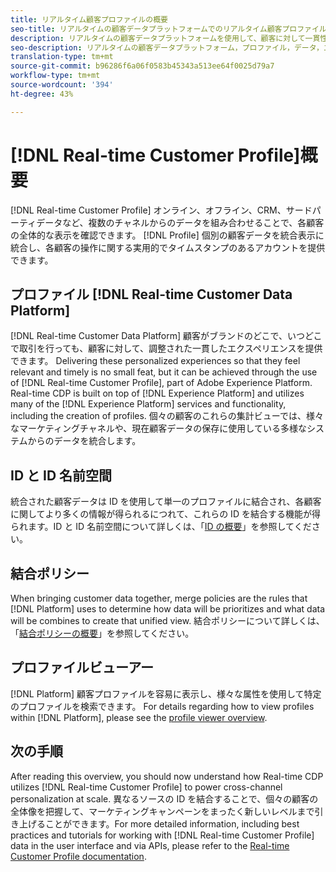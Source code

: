 ```yaml
---
title: リアルタイム顧客プロファイルの概要
seo-title: リアルタイムの顧客データプラットフォームでのリアルタイム顧客プロファイル
description: リアルタイムの顧客データプラットフォームを使用して、顧客に対して一貫性のある連携した関連性のあるエクスペリエンスをリアルタイム顧客プロファイルを介して提供する方法の概要を説明します。
seo-description: リアルタイムの顧客データプラットフォーム，プロファイル，データ，エクスペリエンス，チャネル
translation-type: tm+mt
source-git-commit: b96286f6a06f0583b45343a513ee64f0025d79a7
workflow-type: tm+mt
source-wordcount: '394'
ht-degree: 43%

---
```



# [!DNL Real-time Customer Profile]概要

[!DNL Real-time Customer Profile] オンライン、オフライン、CRM、サードパーティデータなど、複数のチャネルからのデータを組み合わせることで、各顧客の全体的な表示を確認できます。 [!DNL Profile] 個別の顧客データを統合表示に統合し、各顧客の操作に関する実用的でタイムスタンプのあるアカウントを提供できます。

## プロファイル [!DNL Real-time Customer Data Platform]

[!DNL Real-time Customer Data Platform] 顧客がブランドのどこで、いつどこで取引を行っても、顧客に対して、調整された一貫したエクスペリエンスを提供できます。 Delivering these personalized experiences so that they feel relevant and timely is no small feat, but it can be achieved through the use of [!DNL Real-time Customer Profile], part of Adobe Experience Platform. Real-time CDP is built on top of [!DNL Experience Platform] and utilizes many of the [!DNL Experience Platform] services and functionality, including the creation of profiles. 個々の顧客のこれらの集計ビューでは、様々なマーケティングチャネルや、現在顧客データの保存に使用している多様なシステムからのデータを統合します。

## ID と ID 名前空間

統合された顧客データは ID を使用して単一のプロファイルに結合され、各顧客に関してより多くの情報が得られるにつれて、これらの ID を結合する機能が得られます。ID と ID 名前空間について詳しくは、「[ID の概要](/help/rtcdp/profile/identities-overview.md)」を参照してください。

## 結合ポリシー

When bringing customer data together, merge policies are the rules that [!DNL Platform] uses to determine how data will be prioritizes and what data will be combines to create that unified view. 結合ポリシーについて詳しくは、「[結合ポリシーの概要](/help/rtcdp/profile/merge-policies.md)」を参照してください。

## プロファイルビューアー

[!DNL Platform] 顧客プロファイルを容易に表示し、様々な属性を使用して特定のプロファイルを検索できます。 For details regarding how to view profiles within [!DNL Platform], please see the [profile viewer overview](/help/rtcdp/profile/profile-viewer.md).

## 次の手順

After reading this overview, you should now understand how Real-time CDP utilizes [!DNL Real-time Customer Profile] to power cross-channel personalization at scale. 異なるソースの ID を結合することで、個々の顧客の全体像を把握して、マーケティングキャンペーンをまったく新しいレベルまで引き上げることができます。For more detailed information, including best practices and tutorials for working with [!DNL Real-time Customer Profile] data in the user interface and via APIs, please refer to the [Real-time Customer Profile documentation](../../profile/home.md).